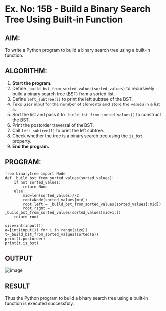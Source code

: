 # Ex. No: 15B - Build a Binary Search Tree Using Built-in Function

## AIM:
To write a Python program to build a binary search tree using a built-in function.


## ALGORITHM:

1. **Start the program.**
2. Define `_build_bst_from_sorted_values(sorted_values)` to recursively build a binary search tree (BST) from a sorted list.
3. Define `left_subtree(l)` to print the left subtree of the BST.
4. Take user input for the number of elements and store the values in a list `a`.
5. Sort the list and pass it to `_build_bst_from_sorted_values()` to construct the BST.
6. Print the postorder traversal of the BST.
7. Call `left_subtree(l)` to print the left subtree.
8. Check whether the tree is a binary search tree using the `is_bst` property.
9. **End the program.**


## PROGRAM:

```
from binarytree import Node
def _build_bst_from_sorted_values(sorted_values):
    if not sorted_values:
        return None
    else:
        mid=len(sorted_values)//2
        root=Node(sorted_values[mid])
        root.left = _build_bst_from_sorted_values(sorted_values[:mid])
        root.right = _build_bst_from_sorted_values(sorted_values[mid+1:])
    return root
        
size=int(input())
a=[int(input()) for i in range(size)]
t=_build_bst_from_sorted_values(sorted(a))
print(t.postorder)
print(t.is_bst)

```

## OUTPUT
![image](https://github.com/user-attachments/assets/5c344dde-1852-46e7-ac12-0b6c68e689bb)


## RESULT
Thus the Python program to build a binary search tree using a built-in function is executed successfuly.


